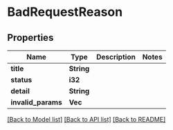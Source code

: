 # BadRequestReason

## Properties

Name | Type | Description | Notes
------------ | ------------- | ------------- | -------------
**title** | **String** |  | 
**status** | **i32** |  | 
**detail** | **String** |  | 
**invalid_params** | **Vec<String>** |  | 

[[Back to Model list]](../README.md#documentation-for-models) [[Back to API list]](../README.md#documentation-for-api-endpoints) [[Back to README]](../README.md)


